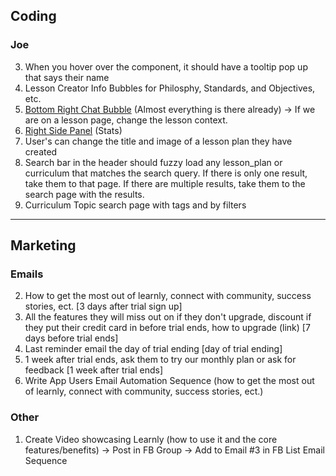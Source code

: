 ## Coding

### Joe

3. When you hover over the <Avatar /> component, it should have a tooltip pop up that says their name
4. Lesson Creator Info Bubbles for Philosphy, Standards, and Objectives, etc.
5. [Bottom Right Chat Bubble](<src/app/@dashboard/(pages)/help-center/ChatForm.tsx>) (Almost everything is there already) -> If we are on a lesson page, change the lesson context.
6. [Right Side Panel](<src/app/@dashboard/(pages)/layout.tsx>) (Stats)
7. User's can change the title and image of a lesson plan they have created
8. Search bar in the header should fuzzy load any lesson_plan or curriculum that matches the search query. If there is only one result, take them to that page. If there are multiple results, take them to the search page with the results.
9. Curriculum Topic search page with tags and by filters

---

## Marketing

### Emails

2. How to get the most out of learnly, connect with community, success stories, ect. [3 days after trial sign up]
3. All the features they will miss out on if they don't upgrade, discount if they put their credit card in before trial ends, how to upgrade (link) [7 days before trial ends]
4. Last reminder email the day of trial ending [day of trial ending]
5. 1 week after trial ends, ask them to try our monthly plan or ask for feedback [1 week after trial ends]
6. Write App Users Email Automation Sequence (how to get the most out of learnly, connect with community, success stories, ect.)

### Other

1. Create Video showcasing Learnly (how to use it and the core features/benefits) -> Post in FB Group -> Add to Email #3 in FB List Email Sequence
